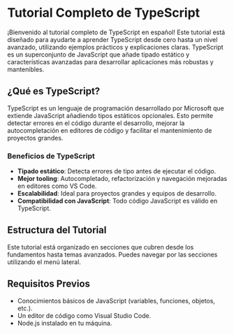 # Tutorial Completo de TypeScript

¡Bienvenido al tutorial completo de TypeScript en español! Este tutorial está diseñado para ayudarte a aprender TypeScript desde cero hasta un nivel avanzado, utilizando ejemplos prácticos y explicaciones claras. TypeScript es un superconjunto de JavaScript que añade tipado estático y características avanzadas para desarrollar aplicaciones más robustas y mantenibles.

## ¿Qué es TypeScript?

TypeScript es un lenguaje de programación desarrollado por Microsoft que extiende JavaScript añadiendo tipos estáticos opcionales. Esto permite detectar errores en el código durante el desarrollo, mejorar la autocompletación en editores de código y facilitar el mantenimiento de proyectos grandes.

### Beneficios de TypeScript

- **Tipado estático**: Detecta errores de tipo antes de ejecutar el código.
- **Mejor tooling**: Autocompletado, refactorización y navegación mejoradas en editores como VS Code.
- **Escalabilidad**: Ideal para proyectos grandes y equipos de desarrollo.
- **Compatibilidad con JavaScript**: Todo código JavaScript es válido en TypeScript.

## Estructura del Tutorial

Este tutorial está organizado en secciones que cubren desde los fundamentos hasta temas avanzados. Puedes navegar por las secciones utilizando el menú lateral.


## Requisitos Previos

- Conocimientos básicos de JavaScript (variables, funciones, objetos, etc.).
- Un editor de código como Visual Studio Code.
- Node.js instalado en tu máquina.

